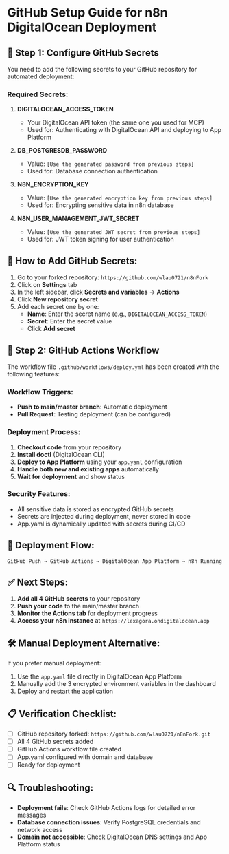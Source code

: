 # GitHub Setup Guide for n8n DigitalOcean Deployment

## 🔐 Step 1: Configure GitHub Secrets

You need to add the following secrets to your GitHub repository for automated deployment:

### Required Secrets:

1. **DIGITALOCEAN_ACCESS_TOKEN**
   - Your DigitalOcean API token (the same one you used for MCP)
   - Used for: Authenticating with DigitalOcean API and deploying to App Platform

2. **DB_POSTGRESDB_PASSWORD**
   - Value: `[Use the generated password from previous steps]`
   - Used for: Database connection authentication

3. **N8N_ENCRYPTION_KEY**
   - Value: `[Use the generated encryption key from previous steps]`
   - Used for: Encrypting sensitive data in n8n database

4. **N8N_USER_MANAGEMENT_JWT_SECRET**
   - Value: `[Use the generated JWT secret from previous steps]`
   - Used for: JWT token signing for user authentication

## 📝 How to Add GitHub Secrets:

1. Go to your forked repository: `https://github.com/wlau0721/n8nFork`
2. Click on **Settings** tab
3. In the left sidebar, click **Secrets and variables** → **Actions**
4. Click **New repository secret**
5. Add each secret one by one:
   - **Name**: Enter the secret name (e.g., `DIGITALOCEAN_ACCESS_TOKEN`)
   - **Secret**: Enter the secret value
   - Click **Add secret**

## 🚀 Step 2: GitHub Actions Workflow

The workflow file `.github/workflows/deploy.yml` has been created with the following features:

### Workflow Triggers:
- **Push to main/master branch**: Automatic deployment
- **Pull Request**: Testing deployment (can be configured)

### Deployment Process:
1. **Checkout code** from your repository
2. **Install doctl** (DigitalOcean CLI)
3. **Deploy to App Platform** using your `app.yaml` configuration
4. **Handle both new and existing apps** automatically
5. **Wait for deployment** and show status

### Security Features:
- All sensitive data is stored as encrypted GitHub secrets
- Secrets are injected during deployment, never stored in code
- App.yaml is dynamically updated with secrets during CI/CD

## 🔄 Deployment Flow:

```
GitHub Push → GitHub Actions → DigitalOcean App Platform → n8n Running
```

## ✅ Next Steps:

1. **Add all 4 GitHub secrets** to your repository
2. **Push your code** to the main/master branch
3. **Monitor the Actions tab** for deployment progress
4. **Access your n8n instance** at `https://lexagora.ondigitalocean.app`

## 🛠️ Manual Deployment Alternative:

If you prefer manual deployment:
1. Use the `app.yaml` file directly in DigitalOcean App Platform
2. Manually add the 3 encrypted environment variables in the dashboard
3. Deploy and restart the application

## 📋 Verification Checklist:

- [ ] GitHub repository forked: `https://github.com/wlau0721/n8nFork.git`
- [ ] All 4 GitHub secrets added
- [ ] GitHub Actions workflow file created
- [ ] App.yaml configured with domain and database
- [ ] Ready for deployment

## 🔍 Troubleshooting:

- **Deployment fails**: Check GitHub Actions logs for detailed error messages
- **Database connection issues**: Verify PostgreSQL credentials and network access
- **Domain not accessible**: Check DigitalOcean DNS settings and App Platform status